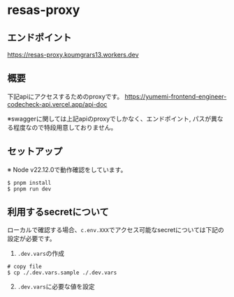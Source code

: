 # resas-proxy

## エンドポイント

https://resas-proxy.koumgrars13.workers.dev

## 概要

下記apiにアクセスするためのproxyです。
https://yumemi-frontend-engineer-codecheck-api.vercel.app/api-doc

※swaggerに関しては上記apiのproxyでしかなく、エンドポイント, パスが異なる程度なので特段用意しておりません。

## セットアップ

※ Node v22.12.0で動作確認をしています。

```
$ pnpm install
$ pnpm run dev
```

## 利用するsecretについて

ローカルで確認する場合、`c.env.XXX`でアクセス可能なsecretについては下記の設定が必要です。

1. `.dev.vars`の作成
```
# copy file
$ cp ./.dev.vars.sample ./.dev.vars
```

2. `.dev.vars`に必要な値を設定
